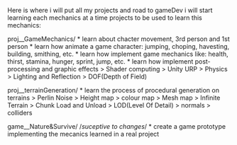 Here is where i will put all my projects and road to gameDev
i will start learning each mechanics at a time
projects to be used to learn this mechanics:

proj__GameMechanics/
	* learn about chacter movement, 3rd person and 1st person
	* learn how animate  a game character: jumping, choping, havesting, building, smithing, etc.
	* learn how implement game mechanics like: health, thirst, stamina, hunger, sprint, jump, etc.
	* learn how implement post-processing and graphic effects
		> Shader computing
		> Unity URP
		> Physics
		> Lighting and Reflection
		> DOF(Depth of Field)
		
proj__terrainGeneration/
	* learn the process of procedural generation on terrains
		> Perlin Noise
		> Height map
		> colour map
		> Mesh map
		> Infinite Terrain
		> Chunk Load and Unload
		> LOD(Level Of Detail)
		> normals
		> colliders

game__Nature&Survive/ /*suceptive to changes*/
	* create a game prototype implementing the mecanics learned in a real project
